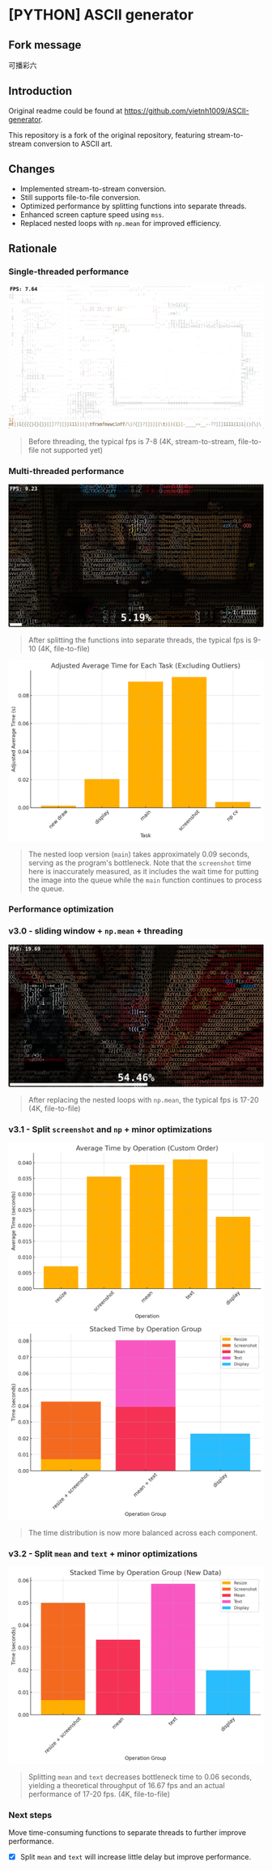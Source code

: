# [PYTHON] ASCII generator

## Fork message

可播彩六

## Introduction

Original readme could be found at <https://github.com/vietnh1009/ASCII-generator>.

This repository is a fork of the original repository, featuring stream-to-stream conversion to ASCII art.

## Changes

- Implemented stream-to-stream conversion.
- Still supports file-to-file conversion.
- Optimized performance by splitting functions into separate threads.  
- Enhanced screen capture speed using `mss`.  
- Replaced nested loops with `np.mean` for improved efficiency.

## Rationale

### Single-threaded performance

![single-thread-fps](./demo/single-thread-fps.png)
> Before threading, the typical fps is 7-8
> (4K, stream-to-stream, file-to-file not supported yet)

### Multi-threaded performance

![multi-thread-fps](./demo/multi-thread-fps.png)
> After splitting the functions into separate threads, the typical fps is 9-10
> (4K, file-to-file)

![before-np](./demo/before-np.png)
> The nested loop version (`main`) takes approximately 0.09 seconds, serving as the program's bottleneck.
> Note that the `screenshot` time here is inaccurately measured, as it includes the wait time for putting the image into the queue while the `main` function continues to process the queue.

### Performance optimization

### v3.0 - sliding window + `np.mean` + threading

![multi-thread-fps](./demo/multi-thread-fps-np.png)
> After replacing the nested loops with `np.mean`, the typical fps is 17-20
> (4K, file-to-file)

### v3.1 - Split `screenshot` and `np` + minor optimizations

![after-np-split](./demo/after-np-split.png)
![after-np-stacked](./demo/after-np-stacked.png)
> The time distribution is now more balanced across each component.

### v3.2 - Split `mean` and `text` + minor optimizations

![split-maen-text](./demo/split-mean-text.png)
> Splitting `mean` and `text` decreases bottleneck time to 0.06 seconds, yielding a theoretical throughput of 16.67 fps and an actual performance of 17-20 fps.
> (4K, file-to-file)

### Next steps

Move time-consuming functions to separate threads to further improve performance.

- [x] Split `mean` and `text` will increase little delay but improve performance.

